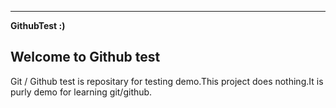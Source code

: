 ---

**GithubTest :)**

## Welcome to Github test

Git / Github test is repositary for testing demo.This project does nothing.It is purly demo for learning git/github.
